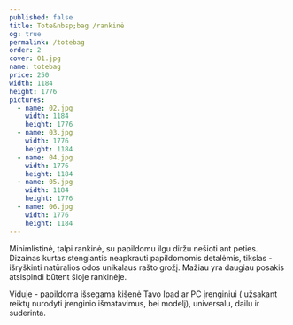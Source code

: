 ```yaml
---
published: false
title: Tote&nbsp;bag /rankinė
og: true
permalink: /totebag
order: 2
cover: 01.jpg
name: totebag
price: 250
width: 1184
height: 1776
pictures:
  - name: 02.jpg
    width: 1184
    height: 1776
  - name: 03.jpg
    width: 1776
    height: 1184
  - name: 04.jpg
    width: 1776
    height: 1184
  - name: 05.jpg
    width: 1184
    height: 1776
  - name: 06.jpg
    width: 1776
    height: 1184
---
```


Minimlistinė, talpi rankinė, su papildomu ilgu diržu nešioti ant peties.
Dizainas kurtas stengiantis neapkrauti papildomomis detalėmis, tikslas - išryškinti natūralios odos unikalaus rašto grožį. Mažiau yra daugiau posakis atsispindi būtent šioje rankinėje.

Viduje - papildoma išsegama kišenė Tavo Ipad ar PC įrenginiui ( užsakant reiktų nurodyti įrenginio išmatavimus, bei modelį), universalu, dailu ir suderinta.
